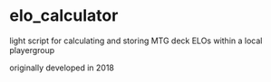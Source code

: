 # elo_calculator
light script for calculating and storing MTG deck ELOs within a local playergroup

originally developed in 2018
